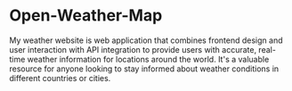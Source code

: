 # Open-Weather-Map
My weather website is  web application that combines frontend design and user interaction with  API integration to provide users with accurate, real-time weather information for locations around the world. It's a valuable resource for anyone looking to stay informed about weather conditions in different countries or cities.
